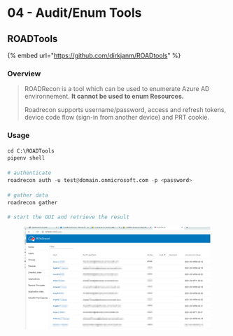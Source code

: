 # 04 - Audit/Enum Tools

## ROADTools

{% embed url="https://github.com/dirkjanm/ROADtools" %}

### Overview

> ROADRecon is a tool which can be used to enumerate Azure AD environnement. **It cannot be used to enum Resources.**
>
> Roadrecon supports username/password, access and refresh tokens, device code flow (sign-in from another device) and PRT cookie.

### Usage

```python
cd C:\ROADTools
pipenv shell

# authenticate 
roadrecon auth -u test@domain.onmicrosoft.com -p <password>

# gather data
roadrecon gather

# start the GUI and retrieve the result
```

<figure><img src="../../../../.gitbook/assets/image (5).png" alt=""><figcaption></figcaption></figure>



